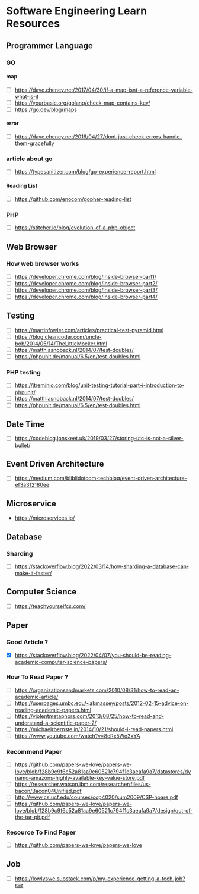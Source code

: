 # Software Engineering Learn Resources

## Programmer Language

### GO

#### map

- [ ] <https://dave.cheney.net/2017/04/30/if-a-map-isnt-a-reference-variable-what-is-it>
- [ ] <https://yourbasic.org/golang/check-map-contains-key/>
- [ ] <https://go.dev/blog/maps>

#### error

- [ ] <https://dave.cheney.net/2016/04/27/dont-just-check-errors-handle-them-gracefully>

### article about go

- [ ] <https://typesanitizer.com/blog/go-experience-report.html>

#### Reading List

- [ ] <https://github.com/enocom/gopher-reading-list>

### PHP

- [ ] <https://stitcher.io/blog/evolution-of-a-php-object>

## Web Browser

### How web browser works

- [ ] <https://developer.chrome.com/blog/inside-browser-part1/>
- [ ] <https://developer.chrome.com/blog/inside-browser-part2/>
- [ ] <https://developer.chrome.com/blog/inside-browser-part3/>
- [ ] <https://developer.chrome.com/blog/inside-browser-part4/>

## Testing

- [ ] <https://martinfowler.com/articles/practical-test-pyramid.html>
- [ ] <https://blog.cleancoder.com/uncle-bob/2014/05/14/TheLittleMocker.html>
- [ ] <https://matthiasnoback.nl/2014/07/test-doubles/>
- [ ] <https://phpunit.de/manual/6.5/en/test-doubles.html>

### PHP testing

- [ ] <https://jtreminio.com/blog/unit-testing-tutorial-part-i-introduction-to-phpunit/>
- [ ] <https://matthiasnoback.nl/2014/07/test-doubles/>
- [ ] <https://phpunit.de/manual/6.5/en/test-doubles.html>

## Date Time

- [ ] <https://codeblog.jonskeet.uk/2019/03/27/storing-utc-is-not-a-silver-bullet/>

## Event Driven Architecture

- [ ] <https://medium.com/bliblidotcom-techblog/event-driven-architecture-ef3a312180ee>

## Microservice

- <https://microservices.io/>

## Database

### Sharding

- [ ] <https://stackoverflow.blog/2022/03/14/how-sharding-a-database-can-make-it-faster/>


## Computer Science

- [ ] <https://teachyourselfcs.com/>

## Paper

### Good Article ?

- [x] <https://stackoverflow.blog/2022/04/07/you-should-be-reading-academic-computer-science-papers/>

### How To Read Paper ?

- [ ] <https://organizationsandmarkets.com/2010/08/31/how-to-read-an-academic-article/>
- [ ] <https://userpages.umbc.edu/~akmassey/posts/2012-02-15-advice-on-reading-academic-papers.html>
- [ ] <https://violentmetaphors.com/2013/08/25/how-to-read-and-understand-a-scientific-paper-2/>
- [ ] <https://michaelrbernste.in/2014/10/21/should-i-read-papers.html>
- [ ] <https://www.youtube.com/watch?v=8eRx5Wo3xYA>

### Recommend Paper

- [ ] <https://github.com/papers-we-love/papers-we-love/blob/f28b9c9f6c52a81aa9e60521c794f1c3aeafa9a7/datastores/dynamo-amazons-highly-available-key-value-store.pdf>
- [ ] <https://researcher.watson.ibm.com/researcher/files/us-bacon/Bacon04Unified.pdf>
- [ ] <http://www.cs.ucf.edu/courses/cop4020/sum2009/CSP-hoare.pdf>
- [ ] <https://github.com/papers-we-love/papers-we-love/blob/f28b9c9f6c52a81aa9e60521c794f1c3aeafa9a7/design/out-of-the-tar-pit.pdf>

### Resource To Find Paper

- [ ] <https://github.com/papers-we-love/papers-we-love>



## Job

- [ ] <https://lowlyswe.substack.com/p/my-experience-getting-a-tech-job?s=r>